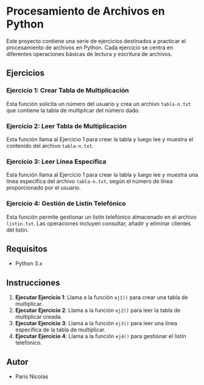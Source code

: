 # Procesamiento de Archivos en Python

Este proyecto contiene una serie de ejercicios destinados a practicar el procesamiento de archivos en Python. Cada ejercicio se centra en diferentes operaciones básicas de lectura y escritura de archivos.

## Ejercicios

### Ejercicio 1: Crear Tabla de Multiplicación
Esta función solicita un número del usuario y crea un archivo `tabla-n.txt` que contiene la tabla de multiplicar del número dado.

### Ejercicio 2: Leer Tabla de Multiplicación
Esta función llama al Ejercicio 1 para crear la tabla y luego lee y muestra el contenido del archivo `tabla-n.txt`.

### Ejercicio 3: Leer Línea Específica
Esta función llama al Ejercicio 1 para crear la tabla y luego lee y muestra una línea específica del archivo `tabla-n.txt`, según el número de línea proporcionado por el usuario.

### Ejercicio 4: Gestión de Listín Telefónico
Esta función permite gestionar un listín telefónico almacenado en el archivo `listin.txt`. Las operaciones incluyen consultar, añadir y eliminar clientes del listín.

## Requisitos
- Python 3.x

## Instrucciones
1. **Ejecutar Ejercicio 1**: Llama a la función `ej1()` para crear una tabla de multiplicar.
2. **Ejecutar Ejercicio 2**: Llama a la función `ej2()` para leer la tabla de multiplicar creada.
3. **Ejecutar Ejercicio 3**: Llama a la función `ej3()` para leer una línea específica de la tabla de multiplicar.
4. **Ejecutar Ejercicio 4**: Llama a la función `ej4()` para gestionar el listín telefónico.

## Autor
- Paris Nicolas